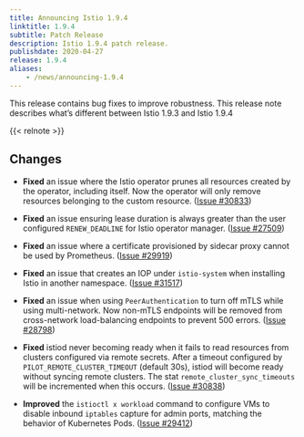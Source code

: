 ```yaml
---
title: Announcing Istio 1.9.4
linktitle: 1.9.4
subtitle: Patch Release
description: Istio 1.9.4 patch release.
publishdate: 2020-04-27
release: 1.9.4
aliases:
    - /news/announcing-1.9.4
---
```


This release contains bug fixes to improve robustness. This release note describes what’s different between Istio 1.9.3 and Istio 1.9.4

{{< relnote >}}

## Changes

- **Fixed** an issue where the Istio operator prunes all resources created by the operator, including itself. Now the operator will only remove resources belonging to the custom resource. ([Issue #30833](https://github.com/istio/istio/issues/30833))

- **Fixed** an issue ensuring lease duration is always greater than the user configured `RENEW_DEADLINE` for Istio operator manager. ([Issue #27509](https://github.com/istio/istio/issues/27509))

- **Fixed** an issue where a certificate provisioned by sidecar proxy cannot be used by Prometheus. ([Issue #29919](https://github.com/istio/istio/issues/29919))

- **Fixed** an issue that creates an IOP under `istio-system` when installing Istio in another namespace. ([Issue #31517](https://github.com/istio/istio/issues/31517))

- **Fixed** an issue when using `PeerAuthentication` to turn off mTLS while using multi-network. Now non-mTLS endpoints will be removed from cross-network load-balancing endpoints to prevent 500 errors. ([Issue #28798](https://github.com/istio/istio/issues/28798))

- **Fixed** istiod never becoming ready when it fails to read resources from clusters configured via remote secrets.
After a timeout configured by `PILOT_REMOTE_CLUSTER_TIMEOUT` (default 30s), istiod will become ready without
syncing remote clusters. The stat `remote_cluster_sync_timeouts` will be incremented when this occurs.
  ([Issue #30838](https://github.com/istio/istio/issues/30838))

- **Improved** the `istioctl x workload` command to configure VMs to disable inbound `iptables` capture for admin ports, matching the behavior of Kubernetes Pods. ([Issue #29412](https://github.com/istio/istio/issues/29412))
